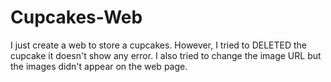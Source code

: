 # Cupcakes-Web

I just create a web to store a cupcakes. However, I tried to DELETED the cupcake it doesn't show any error.
I also tried to change the image URL but the images didn't appear on the web  page.
